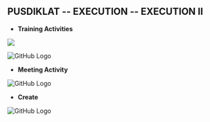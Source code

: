 PUSDIKLAT -- EXECUTION -- EXECUTION II
--


- **Training Activities**

![](http://i.imgur.com/qtJtsDN.jpg)

![GitHub Logo](/images/107.jpg)


- **Meeting Activity**

![GitHub Logo](/images/108.jpg)

- **Create**

![GitHub Logo](/images/109.jpg)


